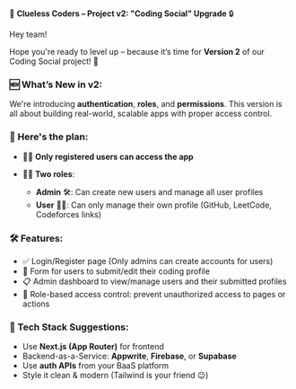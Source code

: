 🚀 **Clueless Coders – Project v2: "Coding Social" Upgrade** 🔒

Hey team!

Hope you're ready to level up – because it’s time for **Version 2** of our Coding Social project! 🎯

### 🆕 What’s New in v2:

We're introducing **authentication**, **roles**, and **permissions**. This version is all about building real-world, scalable apps with proper access control.

### 🔐 Here's the plan:

* 🧑‍🎓 **Only registered users can access the app**
* 🧑‍💼 **Two roles**:

  * **Admin** 🛠️: Can create new users and manage all user profiles
  * **User** 🙋‍♂️: Can only manage their own profile (GitHub, LeetCode, Codeforces links)

### 🛠️ Features:

* ✅ Login/Register page (Only admins can create accounts for users)
* 🧾 Form for users to submit/edit their coding profile
* 📋 Admin dashboard to view/manage users and their submitted profiles
* 🚫 Role-based access control: prevent unauthorized access to pages or actions

### 🧱 Tech Stack Suggestions:

* Use **Next.js (App Router)** for frontend
* Backend-as-a-Service: **Appwrite**, **Firebase**, or **Supabase**
* Use **auth APIs** from your BaaS platform
* Style it clean & modern (Tailwind is your friend 😉)
